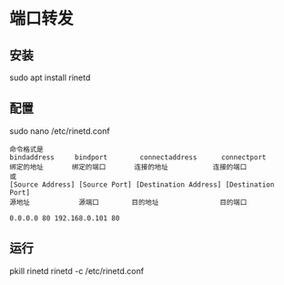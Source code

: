 # 端口转发

## 安装
sudo apt install rinetd

## 配置
sudo nano /etc/rinetd.conf
```
命令格式是
bindaddress     bindport        connectaddress      connectport
绑定的地址       绑定的端口       连接的地址           连接的端口
或
[Source Address] [Source Port] [Destination Address] [Destination Port]
源地址            源端口        目的地址               目的端口

0.0.0.0 80 192.168.0.101 80
```

## 运行
pkill rinetd
rinetd -c /etc/rinetd.conf